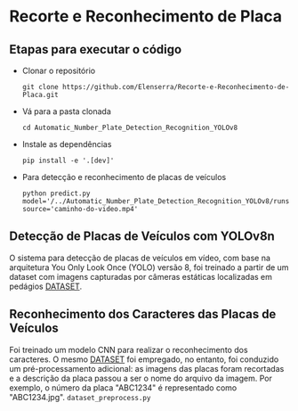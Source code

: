 #  Recorte e Reconhecimento de Placa

## Etapas para executar o código

- Clonar o repositório
     
      git clone https://github.com/Elenserra/Recorte-e-Reconhecimento-de-Placa.git
  
- Vá para a pasta clonada
  
      cd Automatic_Number_Plate_Detection_Recognition_YOLOv8

- Instale as dependências

      pip install -e '.[dev]'

- Para detecção e reconhecimento de placas de veículos

      python predict.py model='/../Automatic_Number_Plate_Detection_Recognition_YOLOv8/runs/detect/train/weights/best.pt' source='caminho-do-video.mp4'


## Detecção de Placas de Veículos com YOLOv8n

O sistema para detecção de placas de veículos em vídeo, com base na arquitetura You Only Look Once (YOLO) versão 8, foi treinado a partir de um dataset com imagens capturadas por câmeras estáticas localizadas em pedágios [DATASET](https://github.com/raysonlaroca/rodosol-alpr-dataset.git).


## Reconhecimento dos Caracteres das Placas de Veículos

Foi treinado um modelo CNN para realizar o reconhecimento dos caracteres. O mesmo [DATASET](https://github.com/raysonlaroca/rodosol-alpr-dataset.git) foi empregado,  no entanto, foi conduzido um pré-processamento adicional: as imagens das placas foram recortadas e a descrição da placa passou a ser o nome do arquivo da imagem. Por exemplo, o número da placa "ABC1234" é representado como "ABC1234.jpg". `dataset_preprocess.py`

